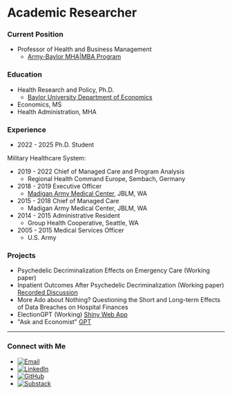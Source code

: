 # Academic Researcher

### Current Position
- Professor of Health and Business Management
  - [Army-Baylor MHA|MBA Program](https://hankamer.baylor.edu/army-baylor)

### Education
- Health Research and Policy, Ph.D.
  - [Baylor University Department of Economics](https://hankamer.baylor.edu/economics)
- Economics, MS
- Health Administration, MHA

### Experience 
- 2022 - 2025 Ph.D. Student

Military Healthcare System:
- 2019 - 2022 Chief of Managed Care and Program Analysis
  - Regional Health Command Europe, Sembach, Germany
- 2018 - 2019 Executive Officer
  - [Madigan Army Medical Center](https://health.mil/Military-Health-Topics/DHA-GME/Institutions/Madigan), JBLM, WA
- 2015 - 2018 Chief of Managed Care
  - Madigan Army Medical Center, JBLM, WA
- 2014 - 2015 Administrative Resident
  - Group Health Cooperative, Seattle, WA
- 2005 - 2015 Medical Services Officer
  - U.S. Army

### Projects
- Psychedelic Decriminalization Effects on Emergency Care (Working paper)
- Inpatient Outcomes After Psychedelic Decriminalization (Working paper) [Recorded Discussion](https://notebooklm.google.com/notebook/190c9c40-5f88-406a-932a-429cee205d14/audio)
- More Ado about Nothing? Questioning the Short and Long-term Effects of Data Breaches on Hospital Finances
- ElectionGPT (Working) [Shiny Web App](https://black-jl.shinyapps.io/ElectionGPT_2024/)
- "Ask and Economist" [GPT](https://chatgpt.com/g/g-GJeexE26G-ask-an-economist) 

---

### Connect with Me

- [![Email](https://img.shields.io/badge/Email-Contact-red?logo=gmail)](mailto:jared.black@baylor.edu)
- [![LinkedIn](https://img.shields.io/badge/LinkedIn-Connect-blue?logo=linkedin)](https://www.linkedin.com/in/jared-black-a1420a32/)
- [![GitHub](https://img.shields.io/badge/GitHub-View-grey?logo=github)](https://github.com/Black-JL)
- [![Substack](https://img.shields.io/badge/Substack-Follow-orange?logo=substack)](https://substack.com/@jlblack)

